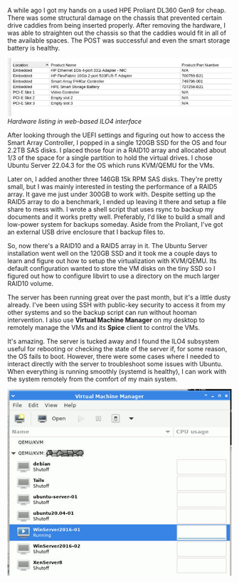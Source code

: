 A while ago I got my hands on a used HPE Proliant DL360 Gen9 for cheap.
There was some structural damage on the chassis that prevented certain drive caddies
from being inserted properly. After removing the hardware, I was able to straighten
out the chassis so that the caddies would fit in all of the available spaces.
The POST was successful and even the smart storage battery is healthy.

![alt text](images/proliant-hardware.jpg)\
*Hardware listing in web-based ILO4 interface*

After looking through the UEFI settings and figuring out how to access the Smart
Array Controller, I popped in a single 120GB SSD for the OS and four 2.2TB SAS
disks. I placed those four in a RAID10 array and allocated about 1/3 of the space
for a single partition to hold the virtual drives.
I chose Ubuntu Server 22.04.3 for the OS which runs KVM/QEMU for the VMs.

Later on, I added another three 146GB 15k RPM SAS disks. They're
pretty small, but I was mainly interested in testing the performance of a RAID5 array.
It gave me just under 300GB to work with. Despite setting up the RAID5 array to
do a benchmark, I ended up leaving it there and setup a file share to mess with.
I wrote a shell script that uses rsync to backup my documents and it works pretty well.
Preferably, I'd like to build a small and low-power system for backups someday.
Aside from the Proliant, I've got an external USB drive enclosure that I backup files to.

So, now there's a RAID10 and a RAID5 array in it. The Ubuntu Server installation
went well on the 120GB SSD and it took me a couple days to learn and figure
out how to setup the virtualization with KVM/QEMU. Its default configuration
wanted to store the VM disks on the tiny SSD so I figured out how to configure
libvirt to use a directory on the much larger RAID10 volume.

The server has been running great over the past month, but it's a little dusty
already. I've been using SSH with public-key security to access it from my other systems
and so the backup script can run without hooman intervention.
I also use **Virtual Machine Manager** on my desktop to remotely manage the
VMs and its **Spice** client to control the VMs.

It's amazing. The server is tucked away and I found the ILO4 subsystem useful
for rebooting or checking the state of the server if, for some reason, the OS fails to
boot. However, there were some cases where I needed to interact directly with
the server to troubleshoot some issues with Ubuntu.
When everything is running smoothly (systemd is healthy), I can work with the system remotely from
the comfort of my main system.

![alt text](images/virtual-machine-manager.jpg)
